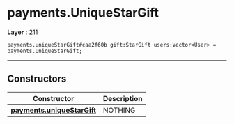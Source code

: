 # payments.UniqueStarGift

**Layer** : 211

```tl
payments.uniqueStarGift#caa2f60b gift:StarGift users:Vector<User> = payments.UniqueStarGift;
```

---

## Constructors

| Constructor | Description |
| :---: | :--- |
| [**payments.uniqueStarGift**](constructor/payments.uniqueStarGift) | NOTHING |